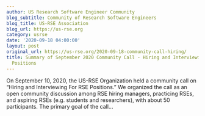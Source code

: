 ```yaml
---
author: US Research Software Engineer Community
blog_subtitle: Community of Research Software Engineers
blog_title: US-RSE Association
blog_url: https://us-rse.org
category: usrse
date: '2020-09-18 04:00:00'
layout: post
original_url: https://us-rse.org/2020-09-18-community-call-hiring/
title: Summary of September 2020 Community Call - Hiring and Interviewing For RSE
  Positions
---
```


On September 10, 2020, the US-RSE Organization held a community call on “Hiring and Interviewing For RSE Positions.” We organized the call as an open community discussion among RSE hiring managers, practicing RSEs, and aspiring RSEs (e.g. students and researchers), with about 50 participants. The primary goal of the call...